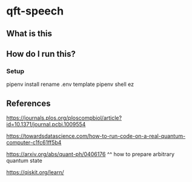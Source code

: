 # qft-speech
## What is this

## How do I run this?
### Setup
pipenv install
rename .env template
pipenv shell
ez



## References
https://journals.plos.org/ploscompbiol/article?id=10.1371/journal.pcbi.1009554

https://towardsdatascience.com/how-to-run-code-on-a-real-quantum-computer-c1fc61ff5b4

https://arxiv.org/abs/quant-ph/0406176
^^ how to prepare arbitrary quantum state

https://qiskit.org/learn/
